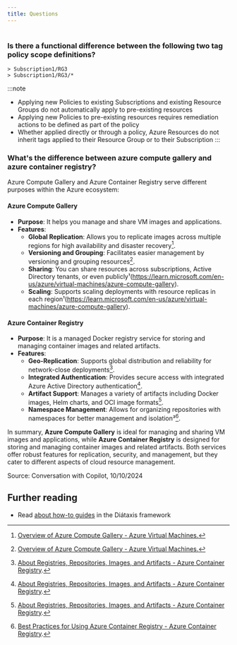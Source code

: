 ```yaml
---
title: Questions
---
```

#

### Is there a functional difference between the following two tag policy scope definitions?
```
> Subscription1/RG3
> Subscription1/RG3/*
```

:::note
- Applying new Policies to existing Subscriptions and existing Resource Groups do not automatically apply to pre-existing resources
- Applying new Policies to pre-existing resources requires remediation actions to be defined as part of the policy
- Whether applied directly or through a policy, Azure Resources do not inherit tags applied to their Resource Group or to their Subscription
:::


### What's the difference between azure compute gallery and azure container registry?

Azure Compute Gallery and Azure Container Registry serve different purposes within the Azure ecosystem:

#### **Azure Compute Gallery**
- **Purpose**: It helps you manage and share VM images and applications.
- **Features**:
  - **Global Replication**: Allows you to replicate images across multiple regions for high availability and disaster recovery[^1].
  - **Versioning and Grouping**: Facilitates easier management by versioning and grouping resources[^1].
  - **Sharing**: You can share resources across subscriptions, Active Directory tenants, or even publicly¹(https://learn.microsoft.com/en-us/azure/virtual-machines/azure-compute-gallery).
  - **Scaling**: Supports scaling deployments with resource replicas in each region¹(https://learn.microsoft.com/en-us/azure/virtual-machines/azure-compute-gallery).

#### **Azure Container Registry**
- **Purpose**: It is a managed Docker registry service for storing and managing container images and related artifacts.
- **Features**:
  - **Geo-Replication**: Supports global distribution and reliability for network-close deployments[^2].
  - **Integrated Authentication**: Provides secure access with integrated Azure Active Directory authentication[^2].
  - **Artifact Support**: Manages a variety of artifacts including Docker images, Helm charts, and OCI image formats[^2].
  - **Namespace Management**: Allows for organizing repositories with namespaces for better management and isolation³[^3].

In summary, **Azure Compute Gallery** is ideal for managing and sharing VM images and applications, while **Azure Container Registry** is designed for storing and managing container images and related artifacts. Both services offer robust features for replication, security, and management, but they cater to different aspects of cloud resource management.

Source: Conversation with Copilot, 10/10/2024
[^1]: [Overview of Azure Compute Gallery - Azure Virtual Machines.](https://learn.microsoft.com/en-us/azure/virtual-machines/azure-compute-gallery)
[^2]: [About Registries, Repositories, Images, and Artifacts - Azure Container Registry](https://learn.microsoft.com/en-us/azure/container-registry/container-registry-concepts).
[^3]: [Best Practices for Using Azure Container Registry - Azure Container Registry](https://learn.microsoft.com/en-us/azure/container-registry/container-registry-best-practices).


## Further reading

- Read [about how-to guides](https://diataxis.fr/how-to-guides/) in the Diátaxis framework
